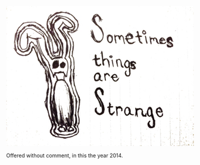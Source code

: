 <!-- 
.. title: Sometimes things are strange
.. slug: sometimes-things-are-strange
.. date: 2014-09-08 09:36:48 UTC-05:00
.. tags: 
.. category: 
.. link: 
.. description: 
.. type: text
-->

![strange](/images/sometimes_things_are_strange.png)

Offered without comment, in this the year 2014.
